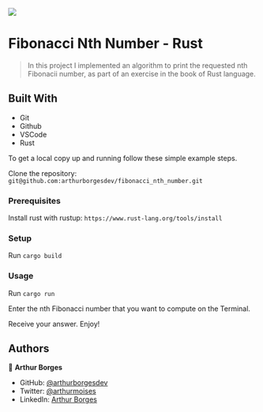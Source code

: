 ![](https://img.shields.io/badge/Tutorials%20And%20Experiments-blue)

# Fibonacci Nth Number - Rust

> In this project I implemented an algorithm to print the requested nth Fibonacii number, as part of an exercise in the book of Rust language. 


## Built With

- Git
- Github
- VSCode
- Rust

To get a local copy up and running follow these simple example steps.

Clone the repository: `git@github.com:arthurborgesdev/fibonacci_nth_number.git`

### Prerequisites

Install rust with rustup: `https://www.rust-lang.org/tools/install`

### Setup

Run `cargo build`

### Usage

Run `cargo run`

Enter the nth Fibonacci number that you want to compute on the Terminal.

Receive your answer. Enjoy!


## Authors

👤 **Arthur Borges**

- GitHub: [@arthurborgesdev](https://github.com/arthurborgesdev)
- Twitter: [@arthurmoises](https://twitter.com/arthurmoises)
- LinkedIn: [Arthur Borges](https://linkedin.com/in/arthurmoises)

